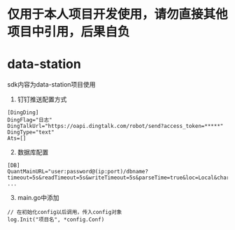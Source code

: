# 仅用于本人项目开发使用，请勿直接其他项目中引用，后果自负


# data-station
sdk内容为data-station项目使用

1. 钉钉推送配置方式
```
[DingDing]
DingFlag="日志"
DingTalkUrl="https://oapi.dingtalk.com/robot/send?access_token=*****"
DingType="text"
Ats=[]
```
2. 数据库配置
```
[DB]
QuantMainURL="user:password@(ip:port)/dbname?timeout=5s&readTimeout=5s&writeTimeout=5s&parseTime=true&loc=Local&charset=utf8"
...
```
3. main.go中添加
```
// 在初始化config以后调用，传入config对象
log.Init("项目名", *config.Conf)
```

